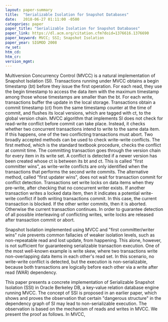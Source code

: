 ```yaml
---
layout: paper-summary
title:  "Serializable Isolation for Snapshot Databases"
date:   2018-06-27 01:11:00 -0500
categories: paper
paper_title: "Serializable Isolation for Snapshot Databases"
paper_link: https://dl.acm.org/citation.cfm?doid=1376616.1376690
paper_keyword: MVCC; SSI; Snapshot Isolation
paper_year: SIGMOD 2008
rw_set:
htm_cd:
htm_cr:
version_mgmt:
---
```


Multiversion Concurrency Control (MVCC) is a natural implementation of Snapshot Isolation (SI). Transactions
running under MVCC obtains a begin timestamp (bt) before they issue the first operation. For each read, they 
use the begin timestamp to access the data item with the maximum timestamp among those whose timestamps are 
smaller than the bt. For each write, transactions buffer the update in the local storage. Transactions obtain 
a commit timestamp (ct) from the same timestamp counter at the time of commit, and flushes its local versions, 
which are tagged with ct, to the global version chain. MVCC algorithm that implements SI does not check for 
read-write conflict before commit can take place. Instead, it checks whether two concurrent transactions intend 
to write to the same data item. If this happens, one of the two conflicting transactions must abort. Two broadly
accepted methods can be used to check write-write conflicts. The first method, which is the standard textbook 
procedure, checks the conflict at commit time. The committing transaction goes through the version chain for every 
item in its write set. A conflict is detected if a newer version has been created whose ct is between its bt and ct.
This is called "first committer wins", as write-write conflicts are only identified when the transactions that
performs the second write commits. The alternative method, called "first updater wins", does not wait for transaction 
commit for conflict detection. Transactions set write locks on data items when they pre-write, after checking that 
no concurrent writer exists. If another transaction writes a locked data item, then it indicates a potential write-write 
conflict if both writing transactions commit. In this case, the current transaction is blocked. If the other writer 
commits, then it is aborted. Otherwise the current transaction continues. In order to guarantee detection of all 
possible interleaving of conflicting writes, write locks are released after transaction commit or abort. 

Snapshot Isolation implemented using MVCC and "first committer/writer wins" rule prevents common fallacies of 
weaker isolation levels, such as non-repeatable read and lost update, from happening. This alone, however, is 
not sufficient for guaranteeing serializable transaction execution. One of the most well-known example is write skew,
where two transactions write non-overlapping data items in each other's read set. In this scenario, no write-write
conflict is detected, but the execution is non-serializable, because both transactions are logically before each other
via a write after read (WAR) dependency. 

This paper presents a concrete implementation of Serializable Snapshot Isolation (SSI) in Oracle Berkeley DB, a 
key-value relation database engine running MVCC. The concept of SSI is proposed in an earlier paper, which shows 
and proves the observation that certain "dangerous structure" in the dependency graph of SI may lead to non-serializable 
execution. The observation is based on the mechanism of reads and writes in MVCC. We present the proof as follows.
In MVCC, 